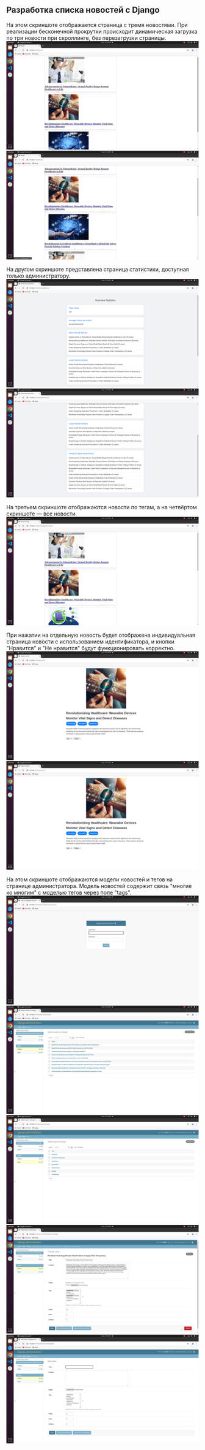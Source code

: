 ## Разработка списка новостей с Django

На этом скриншоте отображается страница с тремя новостями. При реализации бесконечной прокрутки происходит динамическая загрузка по три новости при скроллинге, без перезагрузки страницы.
![Screenshot from 2024-05-12 22-49-09](Screenshot%20from%202024-05-12%2022-49-09.png)
![Screenshot from 2024-05-12 22-49-16](Screenshot%20from%202024-05-12%2022-49-16.png)

 На другом скриншоте представлена страница статистики, доступная только администратору.
![Screenshot from 2024-05-12 22-51-22](Screenshot%20from%202024-05-12%2022-51-22.png)
![Screenshot from 2024-05-12 22-51-26](Screenshot%20from%202024-05-12%2022-51-26.png)

 На третьем скриншоте отображаются новости по тегам, а на четвёртом скриншоте — все новости. 
![Screenshot from 2024-05-12 22-49-00](Screenshot%20from%202024-05-12%2022-49-00.png)

При нажатии на отдельную новость будет отображена индивидуальная страница новости с использованием идентификатора, и кнопки "Нравится" и "Не нравится" будут функционировать корректно. 
![Screenshot from 2024-05-12 22-49-40](Screenshot%20from%202024-05-12%2022-49-40.png)
![Screenshot from 2024-05-12 22-49-46](Screenshot%20from%202024-05-12%2022-49-46.png)

На этом скриншоте отображаются модели новостей и тегов на странице администратора. Модель новостей содержит связь "многие ко многим" с моделью тегов через поле "tags".
![Screenshot from 2024-05-12 22-50-31](Screenshot%20from%202024-05-12%2022-50-31.png)
![Screenshot from 2024-05-12 22-50-44](Screenshot%20from%202024-05-12%2022-50-44.png)
![Screenshot from 2024-05-12 22-50-49](Screenshot%20from%202024-05-12%2022-50-49.png)
![Screenshot from 2024-05-12 22-50-57](Screenshot%20from%202024-05-12%2022-50-57.png)
![Screenshot from 2024-05-12 22-51-07](Screenshot%20from%202024-05-12%2022-51-07.png)
